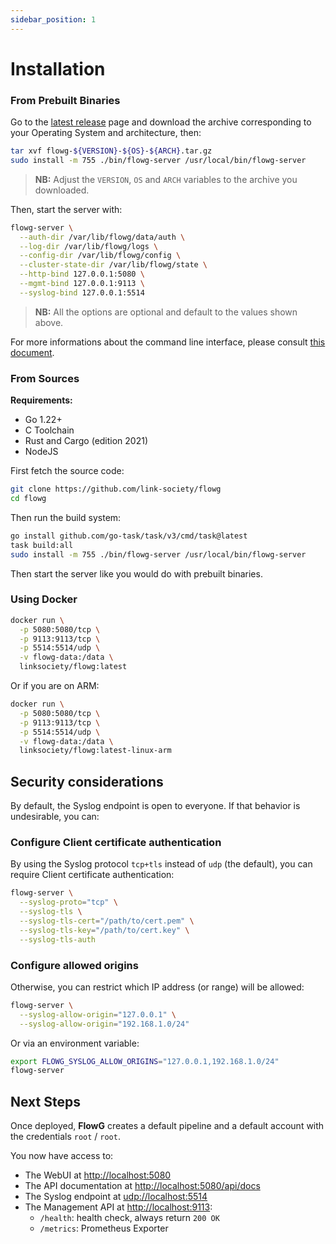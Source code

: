 ```yaml
---
sidebar_position: 1
---
```


# Installation

### From Prebuilt Binaries

Go to the [latest release](https://github.com/link-society/flowg/releases/latest)
page and download the archive corresponding to your Operating System and
architecture, then:

```bash
tar xvf flowg-${VERSION}-${OS}-${ARCH}.tar.gz
sudo install -m 755 ./bin/flowg-server /usr/local/bin/flowg-server
```

> **NB:** Adjust the `VERSION`, `OS` and `ARCH` variables to the archive you
> downloaded.

Then, start the server with:

```bash
flowg-server \
  --auth-dir /var/lib/flowg/data/auth \
  --log-dir /var/lib/flowg/logs \
  --config-dir /var/lib/flowg/config \
  --cluster-state-dir /var/lib/flowg/state \
  --http-bind 127.0.0.1:5080 \
  --mgmt-bind 127.0.0.1:9113 \
  --syslog-bind 127.0.0.1:5514
```

> **NB:** All the options are optional and default to the values shown above.

For more informations about the command line interface, please consult
[this document](/docs/cli/flowg-server).

### From Sources

**Requirements:**

 - Go 1.22+
 - C Toolchain
 - Rust and Cargo (edition 2021)
 - NodeJS

First fetch the source code:

```bash
git clone https://github.com/link-society/flowg
cd flowg
```

Then run the build system:

```bash
go install github.com/go-task/task/v3/cmd/task@latest
task build:all
sudo install -m 755 ./bin/flowg-server /usr/local/bin/flowg-server
```

Then start the server like you would do with prebuilt binaries.

### Using Docker

```bash
docker run \
  -p 5080:5080/tcp \
  -p 9113:9113/tcp \
  -p 5514:5514/udp \
  -v flowg-data:/data \
  linksociety/flowg:latest
```

Or if you are on ARM:

```bash
docker run \
  -p 5080:5080/tcp \
  -p 9113:9113/tcp \
  -p 5514:5514/udp \
  -v flowg-data:/data \
  linksociety/flowg:latest-linux-arm
```

## Security considerations

By default, the Syslog endpoint is open to everyone. If that behavior is
undesirable, you can:

### Configure Client certificate authentication

By using the Syslog protocol `tcp+tls` instead of `udp` (the default), you can
require Client certificate authentication:

```bash
flowg-server \
  --syslog-proto="tcp" \
  --syslog-tls \
  --syslog-tls-cert="/path/to/cert.pem" \
  --syslog-tls-key="/path/to/cert.key" \
  --syslog-tls-auth
```

### Configure allowed origins

Otherwise, you can restrict which IP address (or range) will be allowed:

```bash
flowg-server \
  --syslog-allow-origin="127.0.0.1" \
  --syslog-allow-origin="192.168.1.0/24"
```

Or via an environment variable:

```bash
export FLOWG_SYSLOG_ALLOW_ORIGINS="127.0.0.1,192.168.1.0/24"
flowg-server
```

## Next Steps

Once deployed, **FlowG** creates a default pipeline and a default account with
the credentials `root` / `root`.

You now have access to:

 - The WebUI at [http://localhost:5080](http://localhost:5080)
 - The API documentation at [http://localhost:5080/api/docs](https://localhost:5080/api/docs)
 - The Syslog endpoint at [udp://localhost:5514](udp://localhost:5514)
 - The Management API at [http://localhost:9113](http://localhost:9113):
    - `/health`: health check, always return `200 OK`
    - `/metrics`: Prometheus Exporter
